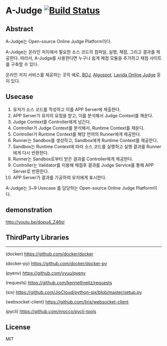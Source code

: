 # A-Judge [![Build Status](https://travis-ci.org/AJudge-team/AJudge.svg?branch=master)](https://travis-ci.org/AJudge-team/AJudge)

## Abstract
A-Judge는 Open-source Online Judge Platform이다.

A-Judge는 온라인 저지에서 필요한 소스 코드의 컴파일, 실행, 채점, 그리고 결과를 제공한다. 따라서, A-Judge를 사용한다면 누구나 쉽게 채점 모듈을 추가하고 채점 사이트를 구축할 수 있다.

온라인 저지 서비스를 제공하는 곳의 예로, [BOJ](https://www.acmicpc.net/), [Algospot](https://algospot.com/), [Lavida Online Judge](http://lavida.us/)  등이 있다.

## Usecase
1. 유저가 소스 코드를 작성하고 이를 APP Server에 제출한다.
1. APP Server가 유저의 요청을 받고, 이를 분석해서 Judge Context를 채운다.
1. Judge Context를 Controller에게 넘긴다.
1. Controller가 Judge Context를 분석해서, Runtime Context를 채운다.
1. Controller가 Runtime Context를 해당 언어의 Runner에게 제공한다.
1. Runner는 Sandbox를 생성하고, Sandbox에게 Runtime Context를 제공한다.
1. Sandbox는 Runtime Context에 따라 소스 코드를 실행하고 실행 결과를 Runner에게 다시 반환한다.
1. Runner는 Sandbox로부터 받은 결과를 Controller에게 제공한다.
1. Controller는 Validator를 이용해 채점후 결과를 Judge Service를 통해 APP Server로 반환한다.
1. APP Server가 결과를 가공하여 유저에게 표시한다.

A-Judge는 3~9 Usecase 를 담당하는 Open-source Online Judge Platform이다.

## demonstration
http://youtu.be/dopu4_Z46sl

## ThirdParty Libraries
---
(docker) https://github.com/docker/docker 

(docker-py) https://github.com/docker/docker-py 

(pyenv) https://github.com/yyuu/pyenv 

(requests) https://github.com/kennethreitz/requests 

(six) https://github.com/JioCloud/python-six/blob/master/setup.py 

(websocket-client) https://github.com/liris/websocket-client 

(pycli) https://github.com/nrocco/pycli-tools 

## License
MIT
